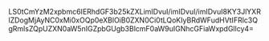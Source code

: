 LS0tCmYzM2xpbmc6IERhdGF3b25kZXLimIDvuI/imIDvuI/imIDvuI8KY3JlYXRlZDogMjAyNC0xMi0xOQp0eXBlOiB0ZXN0Ci0tLQoKIyBRdWFudHVtIFRlc3QgRmlsZQpUZXN0aW5nIGZpbGUgb3BlcmF0aW9uIGNhcGFiaWxpdGllcy4=